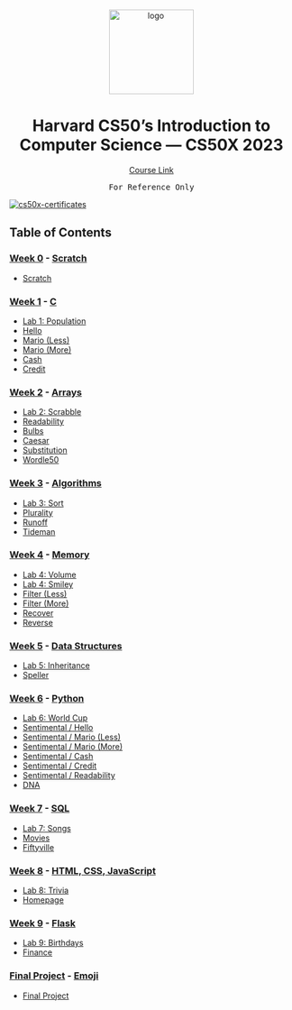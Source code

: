 <br>

<p align="center">
<img src="https://i.imgur.com/Jj740Yd.png" alt="logo" height="150"/>
</p>

<h1 align="center">
Harvard CS50’s Introduction to Computer Science — CS50X 2023
</h1>

<p align="center">
  <a href="https://cs50.harvard.edu/x/2023/">Course Link</a>
</p>

<pre align="center">
For Reference Only
</pre>

<a href="https://certificates.cs50.io/1dcdba4f-66dd-42fe-bf1f-1a626b32cf5c.png">
  <img src="https://certificates.cs50.io/1dcdba4f-66dd-42fe-bf1f-1a626b32cf5c.png" alt="cs50x-certificates" />
</a>

## Table of Contents
### [Week 0](/Week%200/) - [Scratch](https://cs50.harvard.edu/x/2023/weeks/0/)
- [Scratch](/Week%200/Scratch)

### [Week 1](/Week%201/) - [C](https://cs50.harvard.edu/x/2023/weeks/1/)
- [Lab 1: Population](/Week%201/Lab%201:%20Population)
- [Hello](/Week%201/Hello)
- [Mario (Less)](/Week%201/Mario%20(Less))
- [Mario (More)](/Week%201/Mario%20(More))
- [Cash](/Week%201/Cash)
- [Credit](/Week%201/Credit)

### [Week 2](/Week%202/) - [Arrays](https://cs50.harvard.edu/x/2023/weeks/2/)
- [Lab 2: Scrabble](/Week%202/Lab%202:%20Population)
- [Readability](/Week%202/Readability)
- [Bulbs](/Week%202/Bulbs)
- [Caesar](/Week%202/Caesar)
- [Substitution](/Week%202/Substitution)
- [Wordle50](/Week%202/Wordle50)

### [Week 3](/Week%203/) - [Algorithms](https://cs50.harvard.edu/x/2023/weeks/3/)
- [Lab 3: Sort](/Week%203/Lab%203:%20Sort)
- [Plurality](/Week%203/Plurality)
- [Runoff](/Week%203/Runoff)
- [Tideman](/Week%203/Tideman)

### [Week 4](/Week%204/) - [Memory](https://cs50.harvard.edu/x/2023/weeks/4/)
- [Lab 4: Volume](/Week%204/Lab%204:%20Volume)
- [Lab 4: Smiley](/Week%204/Lab%204:%20Smiley)
- [Filter (Less)](/Week%204/Filter%2C%20(Less))
- [Filter (More)](/Week%204/Filter%20(More))
- [Recover](/Week%204/Recover)
- [Reverse](/Week%204/Reverse)

### [Week 5](/Week%205/) - [Data Structures](https://cs50.harvard.edu/x/2023/weeks/5/)
- [Lab 5: Inheritance](/Week%205/Lab%205:%20Inheritance)
- [Speller](/Week%205/Speller)

### [Week 6](/Week%206/) - [Python](https://cs50.harvard.edu/x/2023/weeks/6/)
- [Lab 6: World Cup](/Week%206/Lab%206:%20World%20Cup)
- [Sentimental / Hello](/Week%206/Sentimental%20/%20Hello)
- [Sentimental / Mario (Less)](/Week%206/Sentimental%20/%20Mario%20(Less))
- [Sentimental / Mario (More)](/Week%206/Sentimental%20/%20Mario%20(More))
- [ Sentimental / Cash](/Week%206/Sentimental%20/%20Cash)
- [ Sentimental / Credit](/Week%206/Sentimental%20/%20Credit)
- [Sentimental / Readability](/Week%206/Sentimental%20/%20Readability)
- [DNA](/Week%206/DNA)

### [Week 7](/Week%207/) - [SQL](https://cs50.harvard.edu/x/2023/weeks/7/)
- [Lab 7: Songs](/Week%207/Lab%207:%20Songs)
- [Movies](/Week%207/Movies)
- [Fiftyville](/Week%207/Fiftyville)

### [Week 8](/Week%208/) - [HTML, CSS, JavaScript](https://cs50.harvard.edu/x/2023/weeks/8/)
- [Lab 8: Trivia](/Week%208/Lab%208:%20Trivia)
- [Homepage](/Week%208/Homepage)

### [Week 9](/Week%209/) - [Flask](https://cs50.harvard.edu/x/2023/weeks/9/)
- [Lab 9: Birthdays](Week%209/Lab%209:%20Birthdays)
- [Finance](Week%209/Finance)

### [Final Project](/Final%20Project) - [Emoji](https://cs50.harvard.edu/x/2023/weeks/10/)
- [Final Project](/Final%20Project/Final%20Project)